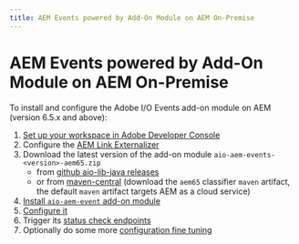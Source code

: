 ```yaml
---
title: AEM Events powered by Add-On Module on AEM On-Premise
---
```


# AEM Events powered by Add-On Module on AEM On-Premise

To install and configure the Adobe I/O Events add-on module on AEM (version 6.5.x and above):

1. [Set up your workspace in Adobe Developer Console](aem-console-setup.md)
2. Configure the [AEM Link Externalizer](aem-on-premise-link-externalizer.md)
3. Download the latest version of the add-on module `aio-aem-events-<version>-aem65.zip`
   * from [github aio-lib-java releases](https://github.com/adobe/aio-lib-java/releases)
   * or from [maven-central](https://repo1.maven.org/maven2/com/adobe/aio/aem/aio-aem-events/)
     (download the `aem65` classifier `maven` artifact, the default `maven` artifact targets AEM as a cloud service)
4. [Install `aio-aem-event` add-on module](aem-on-premise-package-install.md)
5. [Configure it](aem-workspace-setup.md)
6. Trigger its [status check endpoints](aem-status-check.md)
7. Optionally do some more [configuration fine tuning](aem-advanced-configurations.md)
